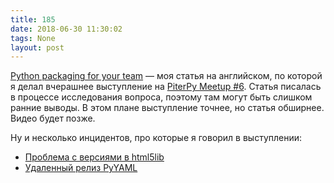 ```yaml
---
title: 185
date: 2018-06-30 11:30:02
tags: None
layout: post
---
```


[Python packaging for your team](https://github.com/orsinium/notes/blob/master/notes-en/python-packaging.md) — моя статья на английском, по которой я делал вчерашнее выступление на [PiterPy Meetup #6](https://piterpy.timepad.ru/event/666491/). Статья писалась в процессе исследования вопроса, поэтому там могут быть слишком ранние выводы. В этом плане выступление точнее, но статья обширнее. Видео будет позже.

Ну и несколько инцидентов, про которые я говорил в выступлении:
+ [Проблема с версиями в html5lib](https://github.com/html5lib/html5lib-python/issues/282)
+ [Удаленный релиз PyYAML](https://github.com/yaml/pyyaml/issues/192)
